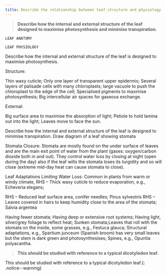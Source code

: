 ```yaml
---
title: Describe the relationship between leaf structure and physiology.
---
```



> **Describe how the internal and external structure
of the leaf designed to maximise photosynthesis
and minimise transpiration.** 


`LEAF ANATOMY`

`LEAF PHYSIOLOGY`

Describe how the internal and external structure of the leaf is designed to maximise photosynthesis.

Structure:



Thin waxy cuticle;
Only one layer of transparent upper epidermis;
Several layers of palisade cells with many chloroplasts; large vacuole to push the chloroplast to the edge of the cell;
Specialised pigments to maximise photosynthesis;
Big intercellular air spaces for gaseous exchange.

External:


Big surface area to maximise the absorption of light;
Petiole to hold lamina out into the light;
Leaves move to face the sun.

Describe how the internal and external structure of the leaf is designed to minimise transpiration.
Draw diagram of a leaf showing stomata





Stomata Closure:
Stomata are mostly found on the under surface of leaves and are the main exit point of water from the plant (gases: oxygen/carbon dioxide both in and out).  They control water loss by closing at night (open during the day) also if the leaf wilts the stomata loses its turgidity and so will close (extreme mid-day heat can cause stomata to close).

Leaf Adaptations Limiting Water Loss: Common in plants from warm or windy climate,
RHS – Thick waxy cuticle to reduce evaporation, e.g., Echeveria elegans;


 RHS – Reduced leaf surface area, conifer needles; 
Pinus sylvestris
RHS – Leaves covered in hairs to keep humidity close to the area of the stomata;
  Salvia argentea

Having fewer stomata;
Having deep or extensive root systems;
Having light, silver/grey foliage to reflect heat; 
Sunken stomata;Leaves that roll with the stomata on  the inside, some grasses, e.g., Festuca glauca;
Structural adaptations, e.g., Spartium junceum (Spanish broom) has very small leaves but the stem is dark green and photosynthesises;
Spines, e.g., Opuntia polyacantha.

> **This should be studied with reference to a typical
dicotyledon leaf.** 


This should be studied with reference to a typical dicotyledon leaf.{: .notice--warning}

